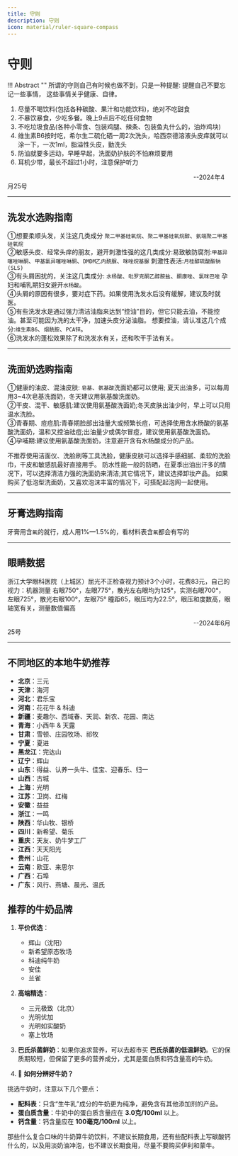 ```yaml
---
title: 守则
description: 守则
icon: material/ruler-square-compass
---
```


# 守则

!!! Abstract ""
    所谓的守则自己有时候也做不到，只是一种提醒: 提醒自己不要忘记一些事情，
    这些事情关乎健康、自律。

1. 尽量不喝饮料(包括各种碳酸、果汁和功能饮料)，绝对不吃甜食<br>
2. 不暴饮暴食，少吃多餐。晚上9点后不吃任何食物<br>
3. 不吃垃圾食品(各种小零食、包装鸡腿、辣条、包装鱼丸什么的，油炸鸡块)<br>
4. 维生素B6按时吃，希尔生二硫化硒一周2次洗头，哈西奈德溶液头皮痒就可以涂一下，一次1ml，脂溢性头皮，勤洗头<br>
5. 防油就要多运动，早睡早起，洗面奶护肤的不怕麻烦要用<br>
6. 耳机少带，最长不超过1小时，注意保护听力<br>
<p style="text-indent:30em;">--2024年4月25号</p>

-----

## 洗发水选购指南
①想要柔顺头发，关注这几类成分
`聚二甲基硅氧烷`、`聚二甲基硅氧烷醇`、`氨端聚二甲基硅氧烷`<br>
②敏感头皮、经常头痒的朋友，避开刺激性强的这几类成分:易致敏防腐剂:`甲基异噻唑啉酮`、`甲基氯异噻唑啉酮`、`DMDM乙内酰脲`、`咪唑烷基脲`
刺激性表活:`月桂醇硫酸酯钠(SLS)`<br>
③有头屑困扰的，关注这几类成分:
`水杨酸`、`吡罗克酮乙醇胺盐`、`酮康唑`、`氯咪巴唑`
孕妇和哺乳期妇女避开`水杨酸`。<br>
④头屑的原因有很多，要对症下药。如果使用洗发水后没有缓解，建议及时就医。<br>
⑤有些洗发水是通过强力清洁油脂来达到“控油”目的，但它只能去油，不能控油。甚至可能因为洗的太干净，加速头皮分泌油脂。
想要控油，请认准这几个成分:`维生素B6`、`烟酰胺`、`PCA锌`。<br>
⑥洗发水的蓬松效果除了和洗发水有关，还和吹干手法有关。

-----

## 洗面奶选购指南
①健康的油皮、混油皮肤:
`皂基`、`氨基酸`洗面奶都可以使用;
夏天出油多，可以每周用3~4次皂基洗面奶，冬天建议用氨基酸洗面奶。<br>
②干皮、混干、敏感肌:建议使用氨基酸洗面奶;冬天皮肤出油少时，早上可以只用温水洗脸。<br>
③青春期、痘痘肌:青春期脸部出油量大或频繁长痘，可选择使用含水杨酸的氨基酸洗面奶，温和又控油祛痘;出油量少或偶尔冒痘，建议使用氨基酸洗面奶。<br>
④孕哺期:建议使用氨基酸洗面奶，注意避开含有水杨酸成分的产品。

不推荐使用洁面仪、洗脸刷等工具洗脸，健康皮肤可以选择手感细腻、柔软的洗脸巾，干皮和敏感肌最好直接用手。
防水性能一般的防晒，在夏季出油出汗多的情况下，可以选择清洁力强的洗面奶来清洁;其它情况下，建议选择卸妆产品。
如果购买了低泡型洗面奶，又喜欢泡沫丰富的情况下，可搭配起泡网一起使用。

-----

## 牙膏选购指南

牙膏用含`氟`的就行，成人用1%—1.5%的，看材料表含`氟`都会有写的

-----

## 眼睛数据
浙江大学眼科医院（上城区）屈光不正检查视力预计3个小时，花费83元，自己的视力：机器测量 右眼750°，左眼775°，散光左右眼均为125°，实测右眼700°，左眼725°，散光右眼100°，左眼75°
瞳距65，眼压均为22.5°，眼压和度数高，眼轴宽有关，测量数值偏高<br>
<p style="text-indent:30em;">--2024年6月25号</p>

-----

## 不同地区的本地牛奶推荐

- **北京**：三元
- **天津**：海河
- **河北**：君乐宝
- **河南**：花花牛 & 科迪
- **新疆**：麦趣尔、西域春、天润、新农、花园、南达
- **青海**：小西牛 & 天露
- **甘肃**：雪顿、庄园牧场、祁牧
- **宁夏**：夏进
- **黑龙江**：完达山
- **辽宁**：辉山
- **山东**：得益、认养一头牛、佳宝、迎春乐、归一
- **山西**：古城
- **上海**：光明
- **江苏**：卫岗、红梅
- **安徽**：益益
- **浙江**：一鸣
- **陕西**：华山牧、银桥
- **四川**：新希望、菊乐
- **重庆**：天友、奶牛梦工厂
- **江西**：天天阳光
- **贵州**：山花
- **云南**：欧亚、来思尔
- **广西**：石埠
- **广东**：风行、燕塘、晨光、温氏

## 推荐的牛奶品牌

1. **平价优选**：
    - 辉山（沈阳）
    - 新希望原态牧场
    - 科迪纯牛奶
    - 安佳
    - 兰雀

2. **高端精选**：
    - 三元极致（北京）
    - 光明优加
    - 光明如实酸奶
    - 塞上牧场

3. **巴氏杀菌鲜奶**：如果你追求营养，可以去超市买 **巴氏杀菌的低温鲜奶**。它的保质期较短，但保留了更多的营养成分，尤其是蛋白质和钙含量高的牛奶。

4. 🧐 **如何分辨好牛奶？**

挑选牛奶时，注意以下几个要点：

- **配料表**：只含“生牛乳”成分的牛奶更为纯净，避免含有其他添加剂的产品。
- **蛋白质含量**：牛奶中的蛋白质含量应在 **3.0克/100ml** 以上。
- **钙含量**：钙含量应在 **100毫克/100ml** 以上。

那些什么复合口味的牛奶算牛奶饮料，不建议长期食用，还有些配料表上写碳酸钙什么的，以及用淡奶油冲泡，也不建议长期食用，尽量不要购买伊利和蒙牛。